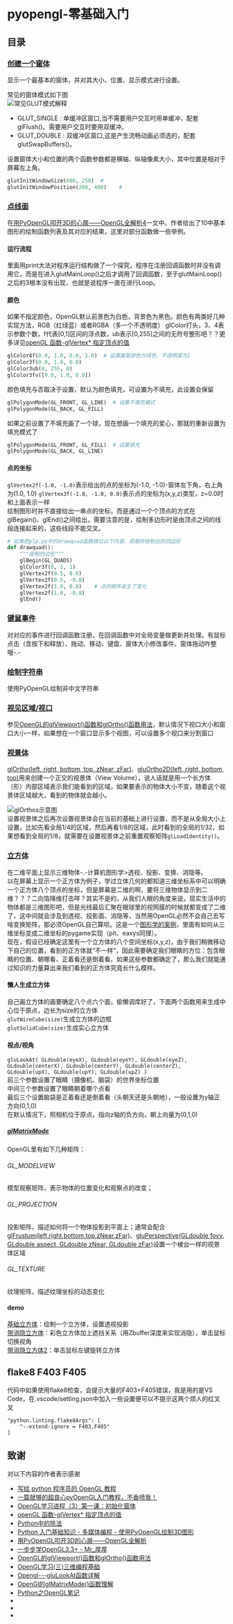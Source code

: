 # pyopengl-零基础入门
## 目录
### [创建一个窗体](./window.py)
显示一个最基本的窗体，并对其大小、位置、显示模式进行设置。

常见的窗体模式如下图  
![常见GLUT模式解释](./img/GlutMode.png)
- GLUT_SINGLE   :   单缓冲区窗口,当不需要用户交互时用单缓冲，配套glFlush()。需要用户交互时要用双缓冲。
- GLUT_DOUBLE   :   双缓冲区窗口,这是产生流畅动画必须选的，配套glutSwapBuffers()。

设置窗体大小和位置的两个函数参数都是横轴、纵轴像素大小，其中位置是相对于屏幕左上角。
```python
glutInitWindowSize(600, 250)  # 
glutInitWindowPosition(200, 400)    # 
```
### [点线面](./plp.py)
在[用PyOpenGL叩开3D的心扉——OpenGL全解析4](https://eyehere.net/2011/learn-opengl-3d-by-pyopengl-4/)一文中。作者给出了10中基本图形的绘制函数列表及其对应的结果，这里对部分函数做一些举例。
#### 运行流程
里面用print大法对程序运行结构做了一个探究，程序在注册回调函数时并没有调用它，而是在进入glutMainLoop()之后才调用了回调函数，至于glutMainLoop()之后的3根本没有出现，也就是说程序一直在进行Loop。
#### 颜色
如果不指定颜色，OpenGL默认前景色为白色，背景色为黑色。颜色有两类好几种实现方法，RGB（红绿蓝）或者RGBA（多一个不透明度）
glColor打头，3、4表示参数个数，f代表[0,1]区间的浮点数，ub表示[0,255]之间的无符号整形吧？？更多详见[openGL 函数-glVertex* 指定顶点的值](https://blog.csdn.net/qq844352155/article/details/28465919)
```python
glColor4f(0.0, 1.0, 0.0, 1.0)  # 设置画笔颜色为绿色，不透明度为1
glColor3f(0.0, 1.0, 0.0)
glColor3ub(0, 255, 0)
glColor3fv([0.0, 1.0, 0.0])
```
颜色填充与否取决于设置，默认为颜色填充，可设置为不填充，此设置会保留
```python
glPolygonMode(GL_FRONT, GL_LINE)  # 设置不填充模式
glPolygonMode(GL_BACK, GL_FILL)
```
如果之前设置了不填充画了一个球，现在想画一个填充的爱心，那就的重新设置为填充模式了
```python
glPolygonMode(GL_FRONT, GL_FILL)  # 设置填充
glPolygonMode(GL_BACK, GL_LINE)
```
#### 点的坐标
`glVertex2f(-1.0, -1.0)`表示给出的点的坐标为(-1.0, -1.0)-窗体左下角，右上角为(1.0, 1.0)
`glVertex3f(-1.0, -1.0, 0.0)`表示点的坐标为(x,y,z)类型，z=0.0时和上面表示一样  
绘制图形时并不直接给出一串点的坐标，而是通过一个个顶点的方式在glBegain()、glEnd()之间给出，需要注意的是，绘制多边形时是由顶点之间的线段连接起来的，这些线段不能交叉。
```python
# 如果把plp.py中的drawquad函数换位以下内容，观察所绘制出的四边形
def drawquad():
    """绘制四边形"""
    glBegin(GL_QUADS)
    glColor3f(0, 1, 1)  
    glVertex2f(0.5, 0.0)
    glVertex2f(0.5, -0.8)
    glVertex2f(1.0, 0.0)    # 点的顺序发生了变化
    glVertex2f(1.0, -0.8)
    glEnd()
```
### [键鼠事件](./event.py)
对对应的事件进行回调函数注册，在回调函数中对全局变量做更新并处理。有鼠标点击（含按下和释放）、拖动、移动、键盘、窗体大小修改事件。窗体拖动咋整哦-.-
### [绘制字符串](./word.py)
使用PyOpenGL绘制非中文字符串
### [视见区域/视口](./glViewport.py)
参见[OpenGL的glViewport()函数和glOrtho()函数用法](https://blog.csdn.net/sj19890401/article/details/19976667)，默认情况下视口大小和窗口大小一样，如果想在一个窗口显示多个视图，可以设置多个视口来分割窗口    
### [视景体](./gluOrtho2D.py)
[glOrtho(left, right, bottom, top, zNear, zFar)](./glOrtho.py)、[gluOrtho2D(left, right, bottom, top)]((./gluOrtho2D.py))用来创建一个正交的视景体（View Volume），说人话就是用一个长方体（形）内部区域表示我们能看到的区域，如果要表示的物体大小不变，随着这个视景体区域越大，看到的物体就会越小。

![glOrthos示意图](./img/glOrtho.drawio.svg)  
设置视景体之后再次设置视景体会在当前的基础上进行设置，而不是从全局大小上设置，比如先看全局1/4的区域，然后再看1/8的区域，此时看到的全局的1/32，如果想看到全局的1/8，就需要在设置视景体之前重置观察矩阵`glLoadIdentity()`。  
### [立方体](./cube.py)
在二维平面上显示三维物体-.-计算机图形学>透视、投影、变换、消隐等。  
以在屏幕上显示一个正方体为例子，学过立体几何的都知道三维坐标系中可以明确一个正方体八个顶点的坐标，但是屏幕是二维的啊，要将三维物体显示到二维？？？二向箔降维打击咩？其实不是的，从我们人眼的角度来说，现实生活中的物体都是三维图形吧，但是光线最后汇聚在眼球里的视网膜的时候就都变成了二维了，这中间就会涉及到透视、投影面、消隐等，当然用OpenGL必然不会自己去写啥变换矩阵，那必须OpenGL自己算呗。这是一个[图形学的案例](https://gitee.com/anidea/ComputerGraphics)，里面有如何从三维坐标变成二维坐标的pygame实现（plt、eaxys同理）。  
现在，假设已经确定这里有一个立方体的八个空间坐标(x,y,z)，由于我们稍微移动下自己的位置，看到的正方体就“不一样”，因此需要确定我们眼睛的方位：包含眼睛的位置、朝哪看、正着看还是倒着看。如果这些参数都确定了，那么我们就能通过知识的力量算出来我们看到的正方体究竟长什么模样。  
#### 懒人生成立方体
自己画立方体的画要确定八个点六个面，偷懒调库好了，下面两个函数用来生成中心位于原点，边长为size的立方体  
`glutWireCube(size)`生成立方体的边框  
`glutSolidCube(size)`生成实心立方体  
#### 视点/视角
`gluLookAt( GLdouble(eyeX), GLdouble(eyeY), GLdouble(eyeZ), GLdouble(centerX), GLdouble(centerY), GLdouble(centerZ), GLdouble(upX), GLdouble(upY), GLdouble(upZ) )`  
前三个参数设置了眼睛（摄像机、脑袋）的世界坐标位置  
中间三个参数设置了眼睛朝着哪个点看  
最后三个设置脑袋是正着看还是倒着看（头朝天还是头朝地），一般设置为y轴正方向(0,1,0)    
在默认情况下，照相机位于原点，指向z轴的负方向，朝上向量为(0,1,0)  
##### [glMatrixMode](https://baike.baidu.com/item/glMatrixMode)
OpenGL里有如下几种矩阵：  
###### GL_MODELVIEW
模型观察矩阵，表示物体的位置变化和观察点的改变；
###### GL_PROJECTION
投影矩阵，描述如何将一个物体投影到平面上；通常会配合[glFrustum(left,right,bottom,top,zNear,zFar)](https://baike.baidu.com/item/glFrustum)、[gluPerspective(GLdouble fovy, GLdouble aspect, GLdouble zNear, GLdouble zFar)](https://blog.csdn.net/tyxkzzf/article/details/40921713)设置一个棱台一样的视景体区域
###### GL_TEXTURE
纹理矩阵，描述纹理坐标的动态变化
#### demo
[基础立方体](./cube0.py)：绘制一个立方体，设置透视投影  
[带消隐立方体](./cube1.py)：彩色立方体加上遮挡关系（用Zbuffer深度来实现消隐），单击鼠标切换视角  
[带消隐立方体2](./cube.py)：单击鼠标左键旋转立方体  
## flake8 F403 F405
代码中如果使用flake8检查，会提示大量的F403+F405错误，我是用的是VS Code，在.vscode/setting.json中加入一些设置便可以不提示这两个烦人的红叉叉
```
"python.linting.flake8Args": [
    "--extend-ignore = F403,F405"
]
```
## 致谢
对以下内容的作者表示感谢
- [写给 python 程序员的 OpenGL 教程](https://xufive.blog.csdn.net/article/details/86565130)
- [一篇就够的超良心pyOpenGL入门教程，不香喷我！](https://blog.csdn.net/edj_13/article/details/104673528)
- [OpenGL学习进程（3）第一课：初始化窗体](https://www.cnblogs.com/MenAngel/p/5619808.html)
- [openGL 函数-glVertex* 指定顶点的值](https://blog.csdn.net/qq844352155/article/details/28465919)
- [Python中的除法](https://blog.csdn.net/sicofield/article/details/8613877)
- [Python 入门基础知识 - 多媒体编程 - 使用PyOpenGL绘制3D图形](https://www.walkerfree.com/search/?key=opengl&submit=Search)
- [用PyOpenGL叩开3D的心扉——OpenGL全解析](https://eyehere.net/category/python/)
- [一步步学OpenGL3.3+  - Mr_厚厚](https://blog.csdn.net/cordova/category_9266966.html)
- [OpenGL的glViewport()函数和glOrtho()函数用法](https://blog.csdn.net/sj19890401/article/details/19976667)
- [OpenGL学习(三)三维编程基础](https://blog.51cto.com/6996127/1546600)
- [Opengl---gluLookAt函数详解](https://blog.csdn.net/ivan_ljf/article/details/8764737)
- [OpenGl的glMatrixMode()函数理解](https://blog.csdn.net/jiangdf/article/details/8460012)
- [Python之OpenGL笔记](https://blog.csdn.net/dalong10/category_7610839.html)
- []()
- []()
- []()
